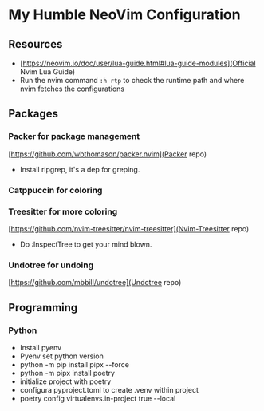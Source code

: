 # My Humble NeoVim Configuration

## Resources

- [https://neovim.io/doc/user/lua-guide.html#lua-guide-modules](Official Nvim Lua Guide)
- Run the nvim command `:h rtp` to check the runtime path and where nvim fetches the configurations

## Packages

### Packer for package management

[https://github.com/wbthomason/packer.nvim](Packer repo)

- Install ripgrep, it's a dep for greping.

### Catppuccin for coloring

### Treesitter for more coloring

[https://github.com/nvim-treesitter/nvim-treesitter](Nvim-Treesitter repo)

- Do :InspectTree to get your mind blown.

### Undotree for undoing

[https://github.com/mbbill/undotree](Undotree repo)

## Programming

### Python

- Install pyenv
- Pyenv set python version
- python -m pip install pipx --force
- python -m pipx install poetry
- initialize project with poetry
- configura pyproject.toml to create .venv within project
- poetry config virtualenvs.in-project true --local
